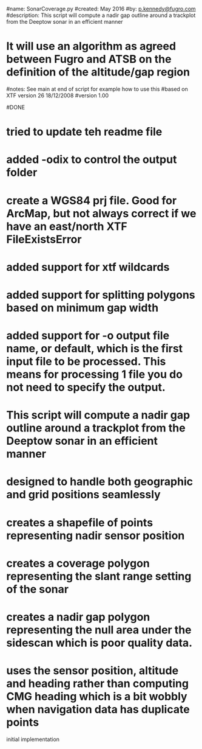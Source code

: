 #name:          SonarCoverage.py
#created:       May 2016
#by:            p.kennedy@fugro.com
#description:   This script will compute a nadir gap outline around a trackplot from the Deeptow sonar in an efficient manner
# It will use an algorithm as agreed between Fugro and ATSB on the definition of the altitude/gap region
#notes:         See main at end of script for example how to use this
#based on XTF version 26 18/12/2008
#version 1.00

#DONE
# tried to update teh readme file
# added -odix to control the output folder
# create a WGS84 prj file.  Good for ArcMap, but not always correct if we have an east/north XTF FileExistsError
# added support for xtf wildcards
# added support for splitting polygons based on minimum gap width
# added support for -o output file name, or default, which is the first input file to be processed.  This means for processing 1 file you do not need to specify the output.
# This script will compute a nadir gap outline around a trackplot from the Deeptow sonar in an efficient manner
# designed to handle both geographic and grid positions seamlessly
# creates a shapefile of points representing nadir sensor position
# creates a coverage polygon representing the slant range setting of the sonar
# creates a nadir gap polygon representing the null area under the sidescan which is poor quality data.
# uses the sensor position, altitude and heading rather than computing CMG heading which is a bit wobbly when navigation data has duplicate points
initial implementation
